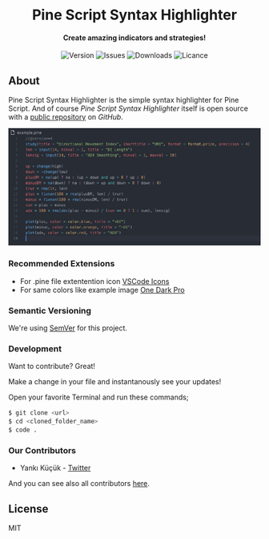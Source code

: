 <h1 align="center">
  <br>
  Pine Script Syntax Highlighter
  <br>
</h1>
<h4 align="center">Create amazing indicators and strategies!</h4>
<p align="center">
  <a><img src="https://img.shields.io/github/package-json/v/kendinikertenkelebek/pine-script-syntax-highlighter?color=green&style=flat-square" alt="Version"></a>
  <a><img src="https://img.shields.io/github/issues/kendinikertenkelebek/pine-script-syntax-highlighter?style=flat-square" alt="Issues"></a>
  <a><img src="https://img.shields.io/visual-studio-marketplace/i/ex-codes.pine-script-syntax-highlighter?color=red&style=flat-square" alt="Downloads"></a>
  <a><img src="https://img.shields.io/github/license/kendinikertenkelebek/pine-script-syntax-highlighter?style=flat-square" alt="Licance"></a>
</p>

## About

Pine Script Syntax Highlighter is the simple syntax highlighter for Pine Script. And of course _Pine Script Syntax Highlighter_ itself is open source with a [public repository][repository] on _GitHub_.

![Example](images/example.png)

### Recommended Extensions

- For .pine file extentention icon [VSCode Icons](https://marketplace.visualstudio.com/items?itemName=vscode-icons-team.vscode-icons)
- For same colors like example image [One Dark Pro](https://marketplace.visualstudio.com/items?itemName=zhuangtongfa.Material-theme)

### Semantic Versioning

We're using [SemVer][semver] for this project.

### Development

Want to contribute? Great!

Make a change in your file and instantanously see your updates!

Open your favorite Terminal and run these commands;

```sh
$ git clone <url>
$ cd <cloned_folder_name>
$ code .
```

### Our Contributors

- Yankı Küçük - [Twitter][yk]

And you can see also all contributors [here][contributors].

## License

MIT

[repository]: https://github.com/kendinikertenkelebek/pine-script-syntax-highlighter
[semver]: https://semver.org
[yk]: https://twitter.com/seviyorumstop
[contributors]: https://github.com/kendinikertenkelebek/pine-script-syntax-highlighter/graphs/contributors